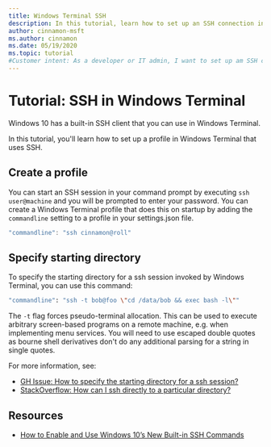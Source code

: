 ```yaml
---
title: Windows Terminal SSH
description: In this tutorial, learn how to set up an SSH connection in the Windows Terminal.
author: cinnamon-msft
ms.author: cinnamon
ms.date: 05/19/2020
ms.topic: tutorial
#Customer intent: As a developer or IT admin, I want to set up am SSH connection in Windows Terminal so that I can connect to other servers.
---
```


# Tutorial: SSH in Windows Terminal

Windows 10 has a built-in SSH client that you can use in Windows Terminal.

In this tutorial, you'll learn how to set up a profile in Windows Terminal that uses SSH.

## Create a profile

You can start an SSH session in your command prompt by executing `ssh user@machine` and you will be prompted to enter your password. You can create a Windows Terminal profile that does this on startup by adding the `commandline` setting to a profile in your settings.json file.

```js
"commandline": "ssh cinnamon@roll"
```

## Specify starting directory

To specify the starting directory for a ssh session invoked by Windows Terminal, you can use this command:

```bash
"commandline": "ssh -t bob@foo \"cd /data/bob && exec bash -l\""
```

The `-t` flag forces pseudo-terminal allocation. This can be used to execute arbitrary screen-based programs on a remote machine, e.g. when implementing menu services. You will need to use escaped double quotes as bourne shell derivatives don't do any additional parsing for a string in single quotes.

For more information, see:

* [GH Issue: How to specify the starting directory for a ssh session?](https://github.com/MicrosoftDocs/terminal/issues/25)
* [StackOverflow: How can I ssh directly to a particular directory?](https://stackoverflow.com/questions/626533/how-can-i-ssh-directly-to-a-particular-directory)

## Resources

* [How to Enable and Use Windows 10’s New Built-in SSH Commands](https://www.howtogeek.com/336775/how-to-enable-and-use-windows-10s-built-in-ssh-commands/)
